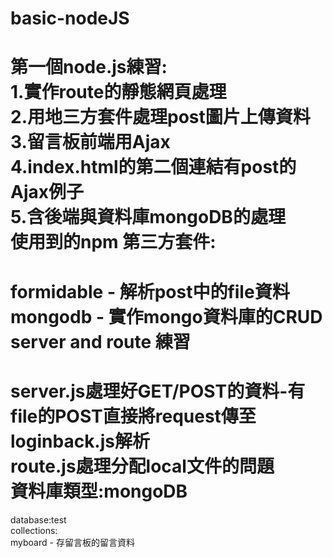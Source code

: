 basic-nodeJS
============
第一個node.js練習:<br/>
1.實作route的靜態網頁處理<br/>
2.用地三方套件處理post圖片上傳資料<br/>
3.留言板前端用Ajax<br/>
4.index.html的第二個連結有post的Ajax例子<br/>
5.含後端與資料庫mongoDB的處理<br/>
使用到的npm 第三方套件:
============

formidable - 解析post中的file資料<br/>
mongodb - 實作mongo資料庫的CRUD<br/>
server and route 練習
============
server.js處理好GET/POST的資料-有file的POST直接將request傳至loginback.js解析<br/>
route.js處理分配local文件的問題<br/>
資料庫類型:mongoDB
============
database:test<br/>
collections:<br/>
myboard - 存留言板的留言資料<br/>
